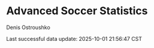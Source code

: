 # Advanced Soccer Statistics
Denis Ostroushko

<!-- gfm -->

Last successful data update: 2025-10-01 21:56:47 CST

